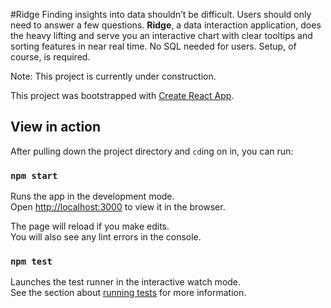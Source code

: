 #Ridge
Finding insights into data shouldn’t be difficult. Users should only need to answer a few questions. **Ridge**, a data interaction application, does the heavy lifting and serve you an interactive chart with clear tooltips and sorting features in near real time. No SQL needed for users. Setup, of course, is required.

Note: This project is currently under construction.

This project was bootstrapped with [Create React App](https://github.com/facebookincubator/create-react-app).

## View in action

After pulling down the project directory and `cd`ing on in, you can run:

### `npm start`

Runs the app in the development mode.<br>
Open [http://localhost:3000](http://localhost:3000) to view it in the browser.

The page will reload if you make edits.<br>
You will also see any lint errors in the console.

### `npm test`

Launches the test runner in the interactive watch mode.<br>
See the section about [running tests](#running-tests) for more information.
